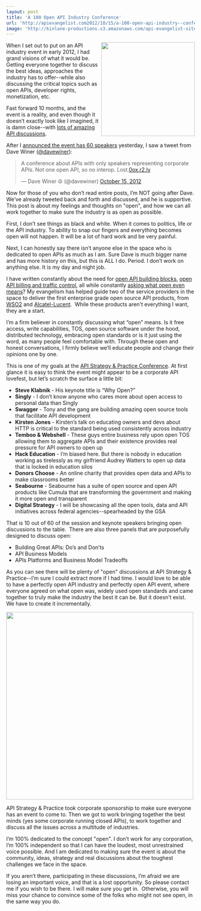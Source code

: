 ```yaml
---
layout: post
title: 'A 100 Open API Industry Conference'
url: 'http://apievangelist.com2012/10/15/a-100-open-api-industry--conference/'
image: 'http://kinlane-productions.s3.amazonaws.com/api-evangelist-site/blog/open.jpeg'
---
```



<p>
     <img src="http://kinlane-productions.s3.amazonaws.com/open.jpg"  width="250" align="right" />
</p>
<p>
     When I set out to put on an API industry event in early 2012, I had grand visions of what it would be. Getting everyone together to discuss the best ideas, approaches the industry has to offer--while also discussing the critical topics such as open APIs, developer rights, monetization, etc.
</p>
<p>
     Fast forward 10 months, and the event is a reality, and even though it doesn’t exactly look like I imagined, it is damn close--with <a title="lots of amazing API discussions" href="http://www.apistrategyconference.com/sessions.php">lots of amazing API discussions</a>.
</p>
<p>
     After I <a title="API event has 60 speakers" href="http://www.apistrategyconference.com/speakers.php">announced the event has 60 speakers</a> yesterday, I saw a tweet from Dave Winer (<a title="@DaveWiner" href="https://twitter.com/davewiner">@davewiner</a>):
</p>
<blockquote >
     <p>
          A conference about APIs with only speakers representing corporate APIs. Not one open API, so no interop. Lost.<a title="http://0ox.r2.ly/" href="http://t.co/VBmfy5nb">0ox.r2.ly</a>
     </p>— Dave Winer ☮ (@davewiner) <a href="https://twitter.com/davewiner/status/257727406872342528">October 15, 2012</a>
</blockquote>
<p>
     Now for those of you who don’t read entire posts, I’m NOT going after Dave. We’ve already tweeted back and forth and discussed, and he is supportive. This post is about my feelings and thoughts on "open", and how we can all work together to make sure the industry is as open as possible.
</p>
<p>
     First, I don’t see things as black and white. When it comes to politics, life or the API industry. To ability to snap our fingers and everything becomes open will not happen. It will be a lot of hard work and be very painful.
</p>
<p>
     Next, I can honestly say there isn’t anyone else in the space who is dedicated to open APIs as much as I am. Sure Dave is much bigger name and has more history on this, but this is ALL I do. Period. I don’t work on anything else. It is my day and night job.
</p>
<p>
     I have written constantly about the need for <a href="http://apievangelist.com/2011/04/04/open-building-blocks-for-an-api/">open API building blocks</a>, <a title="open API billing and traffic control" href="/2011/05/21/open-source-api-billing-and-traffic-control/">open API billing and traffic control</a>, all while constantly <a title="what open even means" href="http://apivoice.com/2012/05/30/public-api-vs-open-api/">asking what open even means</a>? My evangelism has helped guide two of the service providers in the space to deliver the first enterprise grade open source API products, from <a title="WSO2" href="http://wso2.com/products/api-manager/">WSO2</a> and <a title="Alcatel-Lucent" href="http://apigrove.net/">Alcatel-Lucent</a>.  While these products aren't everything I want, they are a start.
</p>
<p>
     I’m a firm believer in constantly discussing what “open” means. Is it free access, write capabilities, TOS, open source software under the hood, distributed technology, embracing open standards or is it just using the word, as many people feel comfortable with. Through these open and honest conversations, I firmly believe we’ll educate people and change their opinions one by one.
</p>
<p>
     This is one of my goals at the <a title="API Strategy &amp; Practice Conference" href="http://www.apistrategyconference.com/">API Strategy &amp; Practice Conference</a>. At first glance it is easy to think the event might appear to be a corporate API lovefest, but let’s scratch the surface a little bit:
</p>
<ul >
     <li>
          <strong>Steve Klabnik</strong> - His keynote title is “Why Open?” 
     </li>
     <li>
          <strong>Singly</strong> - I don’t know anyone who cares more about open access to personal data than Singly 
     </li>
     <li>
          <strong>Swagger</strong> - Tony and the gang are building amazing open source tools that facilitate API development
     </li>
     <li>
          <strong>Kirsten Jones</strong> - Kirsten’s talk on educating owners and devs about HTTP is critical to the standard being used consistently across industry 
     </li>
     <li>
          <strong>Temboo &amp; Webshell</strong> - These guys entire business rely upon open TOS allowing them to aggregate APIs and their existence provides real pressure for API owners to open up 
     </li>
     <li>
          <strong>Hack Education</strong> - I’m biased here. But there is nobody in education working as tirelessly as my girlfriend Audrey Watters to open up data that is locked in education silos
     </li>
     <li>
          <strong>Donors Choose</strong> - An online charity that provides open data and APIs to make classrooms better 
     </li>
     <li>
          <strong>Seabourne</strong> - Seabourne has a suite of open source and open API products like Cumula that are transforming the government and making it more open and transparent
     </li>
     <li>
          <strong>Digital Strategy</strong> - I will be showcasing all the open tools, data and API initiatives across federal agencies--spearheaded by the GSA
     </li>
</ul>
<p>
     That is 10 out of 60 of the session and keynote speakers bringing open discussions to the table.  There are also three panels that are purposefully designed to discuss open:
</p>
<ul >
     <li>Building Great APIs: Do’s and Don’ts 
     </li>
     <li>API Business Models 
     </li>
     <li>APIs Platforms and Business Model Tradeoffs
     </li>
</ul>
<p>
     As you can see there will be plenty of "open" discussions at API Strategy &amp; Practice--I’m sure I could extract more if I had time. I would love to be able to have a perfectly open API industry and perfectly open API event, where everyone agreed on what open was, widely used open standards and came together to truly make the industry the best it can be. But it doesn’t exist. We have to create it incrementally.
</p>
<p>
     <a href="http://www.apistrategyconference.com/index.php"><img src="https://s3.amazonaws.com/kinlane-productions/events/api-strategy-practice-conference/api-strategy-home-1.png"  width="500" /></a>
</p>
<p>
     API Strategy &amp; Practice took corporate sponsorship to make sure everyone has an event to come to. Then we got to work bringing together the best minds (yes some corporate running closed APIs), to work together and discuss all the issues across a multitude of industries. 
</p>
<p>
     I’m 100% dedicated to the concept "open". I don’t work for any corporation, I’m 100% independent so that I can have the loudest, most unrestrained voice possible. And I am dedicated to making sure the event is about the community, ideas, strategy and real discussions about the toughest challenges we face in the space.
</p>
<p>
     If you aren’t there, participating in these discussions, I’m afraid we are losing an important voice, and that is a lost opportunity. So please contact me if you wish to be there. I will make sure you get in.  Otherwise, you will miss your chance to convince some of the folks who might not see open, in the same way you do.
</p>
